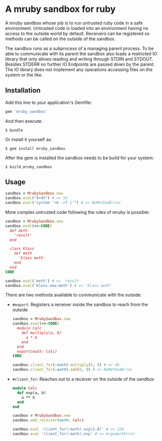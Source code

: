 # A mruby sandbox for ruby

A mruby sandbox whose job is to run untrusted ruby code in a safe environment.
Untrusted code is loaded into an environment having no access to the outside
world by default. Receivers can be registered so methods can be called on the
outside of the sandbox.

The sandbox runs as a subprocess of a managing parent process. To be able to
communicate with its parent the sandbox also loads a restricted IO library
that only allows reading and writing through STDIN and STDOUT. Besides STDERR
no further IO Endpoints are passed down by the parent. The IO library does not
implement any operations accessing files on the system or the like.

## Installation

Add this line to your application's Gemfile:

```ruby
gem 'mruby_sandbox'
```

And then execute:

    $ bundle

Or install it yourself as:

    $ gem install mruby_sandbox

After the gem is installed the sandbox needs to be build for your system:

    $ build_mruby_sandbox

## Usage

```ruby
sandbox = MrubySandbox.new
sandbox.eval("8+45") # => 53
sandbox.eval("system 'rm -rf /'") # => NoMethodError
```

More complex untrusted code following the rules of mruby is possible:

```ruby
sandbox = MrubySandbox.new
sandbox.eval(<<-CODE)
  def meth
    'result'
  end

  class Klass
    def meth
      'klass meth'
    end
  end
CODE

sandbox.eval('meth') # => 'result'
sandbox.eval('Klass.new.meth') # => 'klass meth'
```

There are two methods available to communicate with the outside:

* `#export`: Registers a receiver inside the sandbox to reach from the outside
  ```ruby
  sandbox = MrubySandbox.new
  sandbox.eval(<<-CODE)
    module Calc
      def multiply(a, b)
        a * b
      end
    end
    export(math: Calc)
  CODE

  sandbox.client_for(:math).multiply(5, 9) # => 45
  sandbox.client_for(:math).add(5, 9) # => NoMethodError
  ```

* `#client_for`: Reaches out to a receiver on the outside of the sandbox
  ```ruby
  module Calc
    def exp(a, b)
      a ** b
    end
  end

  sandbox = MrubySandbox.new
  sandbox.add_receiver(math: Calc)

  sandbox.eval 'client_for(:math).exp(2,8)' # => 256
  sandbox.eval 'client_for(:math).exp' # => ArgumentError
  ```